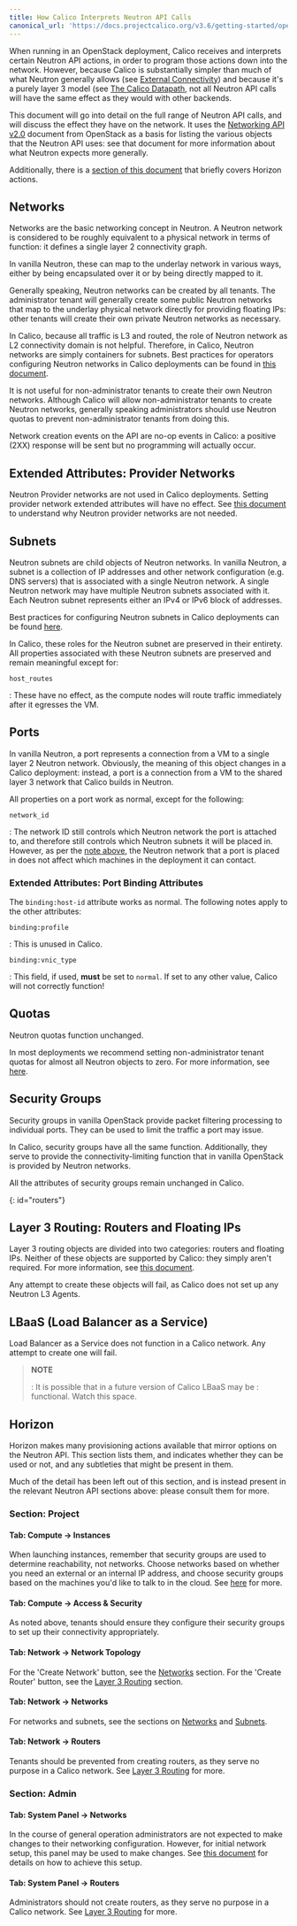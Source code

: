 ```yaml
---
title: How Calico Interprets Neutron API Calls
canonical_url: 'https://docs.projectcalico.org/v3.6/getting-started/openstack/neutron-api'
---
```


When running in an OpenStack deployment, Calico receives and interprets
certain Neutron API actions, in order to program those actions down into
the network. However, because Calico is substantially simpler than much
of what Neutron generally allows (see [External Connectivity]({{site.baseurl}}/{{page.version}}/getting-started/openstack/connectivity)) and because it's a purely layer 3 model (see [The Calico Datapath]({{site.baseurl}}/{{page.version}}/reference/architecture/data-path), not all Neutron API calls will have the same effect as they would with other backends.

This document will go into detail on the full range of Neutron API
calls, and will discuss the effect they have on the network. It uses the
[Networking API v2.0](http://developer.openstack.org/api-ref-networking-v2.html)
document from OpenStack as a basis for listing the various objects that
the Neutron API uses: see that document for more information about what
Neutron expects more generally.

Additionally, there is a [section of this document](#horizon) that briefly covers
Horizon actions.

## Networks

Networks are the basic networking concept in Neutron. A Neutron network
is considered to be roughly equivalent to a physical network in terms of
function: it defines a single layer 2 connectivity graph.

In vanilla Neutron, these can map to the underlay network in various
ways, either by being encapsulated over it or by being directly mapped
to it.

Generally speaking, Neutron networks can be created by all tenants. The
administrator tenant will generally create some public Neutron networks
that map to the underlay physical network directly for providing
floating IPs: other tenants will create their own private Neutron
networks as necessary.

In Calico, because all traffic is L3 and routed, the role of Neutron
network as L2 connectivity domain is not helpful. Therefore, in Calico,
Neutron networks are simply containers for subnets. Best practices for
operators configuring Neutron networks in Calico deployments can be
found in [this document]({{site.baseurl}}/{{page.version}}/getting-started/openstack/connectivity#opens-external-conn-setup).

It is not useful for non-administrator tenants to create their own
Neutron networks. Although Calico will allow non-administrator tenants
to create Neutron networks, generally speaking administrators should use
Neutron quotas to prevent non-administrator tenants from doing this.

Network creation events on the API are no-op events in Calico: a
positive (2XX) response will be sent but no programming will actually
occur.

Extended Attributes: Provider Networks
--------------------------------------

Neutron Provider networks are not used in Calico deployments. Setting
provider network extended attributes will have no effect. See
[this document]({{site.baseurl}}/{{page.version}}/getting-started/openstack/connectivity) to understand why Neutron provider networks are not
needed.

## Subnets

Neutron subnets are child objects of Neutron networks. In vanilla
Neutron, a subnet is a collection of IP addresses and other network
configuration (e.g. DNS servers) that is associated with a single
Neutron network. A single Neutron network may have multiple Neutron
subnets associated with it. Each Neutron subnet represents either an
IPv4 or IPv6 block of addresses.

Best practices for configuring Neutron subnets in Calico deployments can
be found [here]({{site.baseurl}}/{{page.version}}/getting-started/openstack/connectivity#opens-external-conn-setup).

In Calico, these roles for the Neutron subnet are preserved in their
entirety. All properties associated with these Neutron subnets are
preserved and remain meaningful except for:

`host_routes`

:   These have no effect, as the compute nodes will route traffic
    immediately after it egresses the VM.

## Ports

In vanilla Neutron, a port represents a connection from a VM to a single
layer 2 Neutron network. Obviously, the meaning of this object changes
in a Calico deployment: instead, a port is a connection from a VM to the
shared layer 3 network that Calico builds in Neutron.

All properties on a port work as normal, except for the following:

`network_id`

:   The network ID still controls which Neutron network the port is
    attached to, and therefore still controls which Neutron subnets it
    will be placed in. However, as per the [note above](#networks),
    the Neutron network that a port is placed in does not affect which
    machines in the deployment it can contact.

### Extended Attributes: Port Binding Attributes

The `binding:host-id` attribute works as normal. The following notes
apply to the other attributes:

`binding:profile`

:   This is unused in Calico.

`binding:vnic_type`

:   This field, if used, **must** be set to `normal`. If set to any
    other value, Calico will not correctly function!

## Quotas

Neutron quotas function unchanged.

In most deployments we recommend setting non-administrator tenant quotas
for almost all Neutron objects to zero. For more information, see [here]({{site.baseurl}}/{{page.version}}/getting-started/openstack/connectivity#opens-external-conn-setup).

## Security Groups

Security groups in vanilla OpenStack provide packet filtering processing
to individual ports. They can be used to limit the traffic a port may
issue.

In Calico, security groups have all the same function. Additionally,
they serve to provide the connectivity-limiting function that in vanilla
OpenStack is provided by Neutron networks.

All the attributes of security groups remain unchanged in Calico.

{: id="routers"}

## Layer 3 Routing: Routers and Floating IPs

Layer 3 routing objects are divided into two categories: routers and
floating IPs. Neither of these objects are supported by Calico: they
simply aren't required. For more information, see [this document]({{site.baseurl}}/{{page.version}}/getting-started/openstack/connectivity).

Any attempt to create these objects will fail, as Calico does not set up
any Neutron L3 Agents.

## LBaaS (Load Balancer as a Service)

Load Balancer as a Service does not function in a Calico network. Any
attempt to create one will fail.

> **NOTE**
>
> :   It is possible that in a future version of Calico LBaaS may be
> :   functional. Watch this space.
>

## Horizon

Horizon makes many provisioning actions available that mirror options on
the Neutron API. This section lists them, and indicates whether they can
be used or not, and any subtleties that might be present in them.

Much of the detail has been left out of this section, and is instead
present in the relevant Neutron API sections above: please consult them
for more.

### Section: Project

#### Tab: Compute -&gt; Instances

When launching instances, remember that security groups are used to
determine reachability, not networks. Choose networks based on whether
you need an external or an internal IP address, and choose security
groups based on the machines you'd like to talk to in the cloud. See
[here]({{site.baseurl}}/{{page.version}}/getting-started/openstack/connectivity) for more.

#### Tab: Compute -&gt; Access & Security

As noted above, tenants should ensure they configure their security
groups to set up their connectivity appropriately.

#### Tab: Network -&gt; Network Topology

For the 'Create Network' button, see the [Networks](#networks) section.
For the 'Create Router' button, see the [Layer 3 Routing](#routers) section.

#### Tab: Network -&gt; Networks

For networks and subnets, see the sections on [Networks](#networks) and
[Subnets](#subnets).

#### Tab: Network -&gt; Routers

Tenants should be prevented from creating routers, as they serve no
purpose in a Calico network. See [Layer 3 Routing](#routers) for more.

### Section: Admin

#### Tab: System Panel -&gt; Networks

In the course of general operation administrators are not expected to
make changes to their networking configuration. However, for initial
network setup, this panel may be used to make changes. See
[this document]({{site.baseurl}}/{{page.version}}/getting-started/openstack/connectivity) for details on how to achieve this setup.

#### Tab: System Panel -&gt; Routers

Administrators should not create routers, as they serve no purpose in a
Calico network. See [Layer 3 Routing](#routers) for more.
